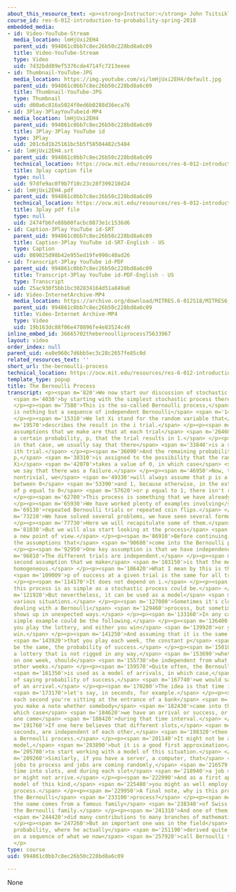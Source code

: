 ```yaml
---
about_this_resource_text: <p><strong>Instructor:</strong> John Tsitsiklis</p>
course_id: res-6-012-introduction-to-probability-spring-2018
embedded_media:
- id: Video-YouTube-Stream
  media_location: lmHjUxi2EH4
  parent_uid: 994861c0bb7c8ec26b50c228bd8a6c09
  title: Video-YouTube-Stream
  type: Video
  uid: 7d32bdd89ef5376cde4714fc7213eeee
- id: Thumbnail-YouTube-JPG
  media_location: https://img.youtube.com/vi/lmHjUxi2EH4/default.jpg
  parent_uid: 994861c0bb7c8ec26b50c228bd8a6c09
  title: Thumbnail-YouTube-JPG
  type: Thumbnail
  uid: d00a6c816a5024f0ed6b0288d36eca76
- id: 3Play-3PlayYouTubeid-MP4
  media_location: lmHjUxi2EH4
  parent_uid: 994861c0bb7c8ec26b50c228bd8a6c09
  title: 3Play-3Play YouTube id
  type: 3Play
  uid: 201c6d1b25161bc5b5f58504482c5484
- id: lmHjUxi2EH4.srt
  parent_uid: 994861c0bb7c8ec26b50c228bd8a6c09
  technical_location: https://ocw.mit.edu/resources/res-6-012-introduction-to-probability-spring-2018/part-iii-random-processes/the-bernoulli-process/lmHjUxi2EH4.srt
  title: 3play caption file
  type: null
  uid: 97dfe9ac0f9b7f10c23c28f399210d24
- id: lmHjUxi2EH4.pdf
  parent_uid: 994861c0bb7c8ec26b50c228bd8a6c09
  technical_location: https://ocw.mit.edu/resources/res-6-012-introduction-to-probability-spring-2018/part-iii-random-processes/the-bernoulli-process/lmHjUxi2EH4.pdf
  title: 3play pdf file
  type: null
  uid: 2474fb6fe88b00facbc0873e1c1536d6
- id: Caption-3Play YouTube id-SRT
  parent_uid: 994861c0bb7c8ec26b50c228bd8a6c09
  title: Caption-3Play YouTube id-SRT-English - US
  type: Caption
  uid: 089025d98b42e955ed19fe990c40ad26
- id: Transcript-3Play YouTube id-PDF
  parent_uid: 994861c0bb7c8ec26b50c228bd8a6c09
  title: Transcript-3Play YouTube id-PDF-English - US
  type: Transcript
  uid: 25ac930f5bb1bc302834164d51a849a0
- id: Video-InternetArchive-MP4
  media_location: https://archive.org/download/MITRES.6-012S18/MITRES6_012S18_L21-02_300k.mp4
  parent_uid: 994861c0bb7c8ec26b50c228bd8a6c09
  title: Video-Internet Archive-MP4
  type: Video
  uid: 19b163dc88f06e470896fe4e83524c49
inline_embed_id: 36665702thebernoulliprocess75633967
layout: video
order_index: null
parent_uid: ea0e960c7d6bb5ec3c28c2657fe85c0d
related_resources_text: ''
short_url: the-bernoulli-process
technical_location: https://ocw.mit.edu/resources/res-6-012-introduction-to-probability-spring-2018/part-iii-random-processes/the-bernoulli-process
template_type: popup
title: The Bernoulli Process
transcript: <p><span m='820'>We now start our discussion of stochastic processes</span>
  <span m='4030'>by starting with the simplest stochastic process there is.</span>
  </p><p><span m='7580'>This is the so-called Bernoulli process,</span> <span m='10160'>which
  is nothing but a sequence of independent Bernoulli</span> <span m='14020'>trials.</span>
  </p><p><span m='15310'>We let Xi stand for the random variable that</span> <span
  m='19570'>describes the result in the i trial.</span> </p><p><span m='22700'>The
  assumptions that we make are that at each trial</span> <span m='26460'>there is
  a certain probability, p, that the trial results in 1.</span> </p><p><span m='31360'>And
  in that case, we usually say that there</span> <span m='33840'>is a success at the
  ith trial.</span> </p><p><span m='36090'>And the remaining probability, 1 minus
  p,</span> <span m='38310'>is assigned to the possibility that the random variable
  Xi</span> <span m='42070'>takes a value of 0, in which case</span> <span m='44310'>sometimes
  we say that there was a failure.</span> </p><p><span m='46950'>Now, to keep things
  nontrivial, we</span> <span m='49330'>will always assume that p is a number strictly
  between 0</span> <span m='53390'>and 1, because otherwise, in the extreme cases
  of p equal to 0</span> <span m='57620'>or p equal to 1, there isn't really any randomness.</span>
  </p><p><span m='62700'>This process is something that we have already seen.</span>
  </p><p><span m='65930'>We have worked plenty of examples involving</span> <span
  m='69130'>repeated Bernoulli trials or repeated coin flips.</span> </p><p><span
  m='73210'>We have solved several problems, we have seen several formulas.</span>
  </p><p><span m='77730'>Here we will recapitulate some of them.</span> </p><p><span
  m='81030'>But we will also start looking at the process</span> <span m='83700'>from
  a new point of view.</span> </p><p><span m='86910'>Before continuing, let me emphasize
  the assumptions that</span> <span m='90680'>come into the Bernoulli process.</span>
  </p><p><span m='92950'>One key assumption is that we have independence.</span> </p><p><span
  m='96810'>The different trials are independent.</span> </p><p><span m='100920'>The
  second assumption that we make</span> <span m='103150'>is that the model is time
  homogeneous.</span> </p><p><span m='106420'>What I mean by this is that this probability</span>
  <span m='109009'>p of success at a given trial is the same for all trials.</span>
  </p><p><span m='114170'>It does not depend on i.</span> </p><p><span m='117229'>So
  this process is as simple as a stochastic process could be.</span> </p><p><span
  m='121920'>But nevertheless, it can be used as a model</span> <span m='125360'>in
  various situations.</span> </p><p><span m='127080'>Sometimes it's clear that we're
  dealing with a Bernoulli</span> <span m='129460'>process, but sometimes it also
  shows up in unexpected ways.</span> </p><p><span m='133160'>In any case, the first
  simple example could be the following.</span> </p><p><span m='136400'>Every week
  you play the lottery, and either you win</span> <span m='139920'>or you do not to
  win.</span> </p><p><span m='141250'>And assuming that it is the same kind of lottery</span>
  <span m='143920'>that you play each week, the constant p</span> <span m='147040'>would
  be the same, the probability of success.</span> </p><p><span m='150100'>And assuming
  a lottery that is not rigged in any way,</span> <span m='153690'>whether you win
  on one week, should</span> <span m='155730'>be independent from what happens in
  other weeks.</span> </p><p><span m='159570'>Quite often, the Bernoulli process</span>
  <span m='161350'>is used as a model of arrivals, in which case,</span> <span m='165720'>instead
  of saying probability of success,</span> <span m='167740'>we would say probably
  of an arrival.</span> </p><p><span m='170280'>The idea is that time is slotted,</span>
  <span m='173170'>let's say, in seconds, for example.</span> </p><p><span m='175970'>And
  each second you're sitting at the entrance of a bank</span> <span m='179420'>and
  you make a note whether somebody</span> <span m='182430'>came into the bank, in
  which case</span> <span m='184620'>we have an arrival or success, or whether no
  one came</span> <span m='188420'>during that time interval.</span> </p><p><span
  m='191760'>If one here believes that different slots,</span> <span m='195560'>different
  seconds, are independent of each other,</span> <span m='198320'>then you do have
  a Bernoulli process.</span> </p><p><span m='201140'>It might not be an exactly accurate
  model,</span> <span m='203890'>but it is a good first approximation</span> <span
  m='205780'>to start working with a model of this situation.</span> </p><p><span
  m='209260'>Similarly, if you have a server, a computer, that</span> <span m='212540'>takes
  jobs to process and jobs are coming randomly,</span> <span m='216579'>you divide
  time into slots, and during each slot</span> <span m='218940'>a job might arrive
  or might not arrive.</span> </p><p><span m='222090'>And as a first approach to a
  model of this kind,</span> <span m='225480'>you might as well employ the Bernoulli
  process.</span> </p><p><span m='229950'>A final note, why is this process called
  the Bernoulli</span> <span m='233100'>process?</span> </p><p><span m='234380'>Well,
  the name comes from a famous family</span> <span m='238340'>of Swiss mathematicians,
  the Bernoulli family.</span> </p><p><span m='241310'>And one of them, Jacob Bernoulli,</span>
  <span m='244420'>did many contributions to many branches of mathematics.</span>
  </p><p><span m='247260'>But an important one was in the field</span> <span m='249180'>of
  probability, where he actually</span> <span m='251190'>derived quite deep results
  on a sequence of what we now</span> <span m='257920'>call Bernoulli trials.</span>
  </p>
type: course
uid: 994861c0bb7c8ec26b50c228bd8a6c09

---
```

None